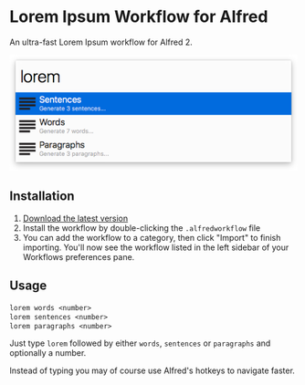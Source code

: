 # Lorem Ipsum Workflow for Alfred

An ultra-fast Lorem Ipsum workflow for Alfred 2.

![Screenshot](screenshot.png)

## Installation

1. [Download the latest version](https://github.com/tillkruss/alfred-lorem-ipsum/releases/download/v0.1.0/Lorem.Ipsum.alfredworkflow)
2. Install the workflow by double-clicking the `.alfredworkflow` file
3. You can add the workflow to a category, then click "Import" to finish importing. You'll now see the workflow listed in the left sidebar of your Workflows preferences pane.

## Usage

```
lorem words <number>
lorem sentences <number>
lorem paragraphs <number>
```

Just type `lorem` followed by either `words`, `sentences` or `paragraphs` and optionally a number.

Instead of typing you may of course use Alfred's hotkeys to navigate faster.
